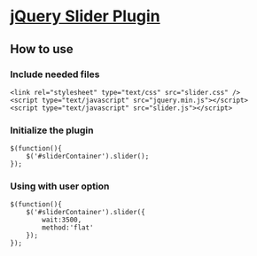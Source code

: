 [jQuery Slider Plugin](http://irfandurmus.dev/projects/jquery-slider-plugin/)
======================================================================================

How to use 
--------------------------------------

### Include needed files
	<link rel="stylesheet" type="text/css" src="slider.css" />
	<script type="text/javascript" src="jquery.min.js"></script>
	<script type="text/javascript" src="slider.js"></script>

### Initialize the plugin
    $(function(){
        $('#sliderContainer').slider();
    });

### Using with user option
    $(function(){
        $('#sliderContainer').slider({
            wait:3500,
            method:'flat'
        });
    });




